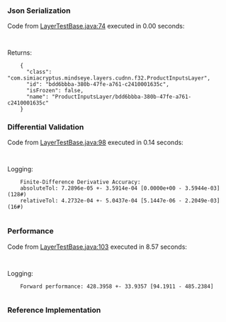 ### Json Serialization
Code from [LayerTestBase.java:74](../../../../../../../../../MindsEye/src/test/java/com/simiacryptus/mindseye/layers/LayerTestBase.java#L74) executed in 0.00 seconds: 
```java
  
```

Returns: 

```
    {
      "class": "com.simiacryptus.mindseye.layers.cudnn.f32.ProductInputsLayer",
      "id": "bdd6bbba-380b-47fe-a761-c2410001635c",
      "isFrozen": false,
      "name": "ProductInputsLayer/bdd6bbba-380b-47fe-a761-c2410001635c"
    }
```



### Differential Validation
Code from [LayerTestBase.java:98](../../../../../../../../../MindsEye/src/test/java/com/simiacryptus/mindseye/layers/LayerTestBase.java#L98) executed in 0.14 seconds: 
```java
  
```
Logging: 
```
    Finite-Difference Derivative Accuracy:
    absoluteTol: 7.2896e-05 +- 3.5914e-04 [0.0000e+00 - 3.5944e-03] (128#)
    relativeTol: 4.2732e-04 +- 5.0437e-04 [5.1447e-06 - 2.2049e-03] (16#)
    
```

### Performance
Code from [LayerTestBase.java:103](../../../../../../../../../MindsEye/src/test/java/com/simiacryptus/mindseye/layers/LayerTestBase.java#L103) executed in 8.57 seconds: 
```java
  
```
Logging: 
```
    Forward performance: 428.3958 +- 33.9357 [94.1911 - 485.2384]
    
```

### Reference Implementation
